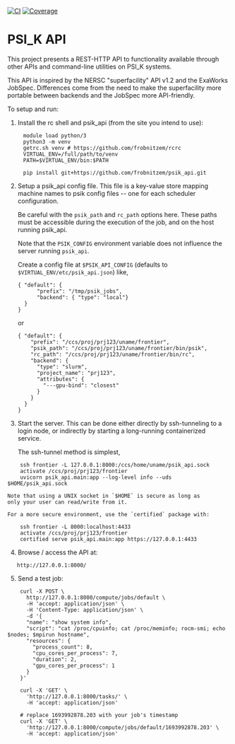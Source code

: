 [![CI](https://github.com/frobnitzem/psik_api/actions/workflows/python-package.yml/badge.svg)](https://github.com/frobnitzem/psik_api/actions)
[![Coverage](https://codecov.io/github/frobnitzem/psik_api/branch/main/graph/badge.svg)](https://app.codecov.io/gh/frobnitzem/psik_api)

PSI\_K API
==========

This project presents a REST-HTTP API to
functionality available through other APIs and
command-line utilities on PSI\_K systems.

This API is inspired by the NERSC "superfacility" API
v1.2 and the ExaWorks JobSpec.  Differences come from
the need to make the superfacility more portable between
backends and the JobSpec more API-friendly.

To setup and run:

1. Install the rc shell and psik\_api (from the site you intend to use):

```
     module load python/3
     python3 -m venv
     getrc.sh venv # https://github.com/frobnitzem/rcrc
     VIRTUAL_ENV=/full/path/to/venv
     PATH=$VIRTUAL_ENV/bin:$PATH
   
     pip install git+https://github.com/frobnitzem/psik_api.git
```

2. Setup a psik\_api config file.  This file is a key-value store
   mapping machine names to psik config files
   -- one for each scheduler configuration.

   Be careful with the `psik_path` and `rc_path`
   options here. These paths must be
   accessible during the execution of the job, and
   on the host running psik\_api.

   Note that the `PSIK_CONFIG` environment variable does not
   influence the server running `psik_api`.

   Create a config file at `$PSIK_API_CONFIG` (defaults to
   `$VIRTUAL_ENV/etc/psik_api.json`) like,

       { "default": {
             "prefix": "/tmp/psik_jobs",
             "backend": { "type": "local"}
         }
       }

   or

       { "default": {
           "prefix": "/ccs/proj/prj123/uname/frontier",
           "psik_path": "/ccs/proj/prj123/uname/frontier/bin/psik",
           "rc_path": "/ccs/proj/prj123/uname/frontier/bin/rc",
           "backend": {
             "type": "slurm",
             "project_name": "prj123",
             "attributes": {
               "---gpu-bind": "closest"
             }
           }
         }
       }


3. Start the server.  This can be done either directly
   by ssh-tunneling to a login node, or indirectly
   by starting a long-running containerized service.

   The ssh-tunnel method is simplest,

```
    ssh frontier -L 127.0.0.1:8000:/ccs/home/uname/psik_api.sock
    activate /ccs/proj/prj123/frontier
    uvicorn psik_api.main:app --log-level info --uds $HOME/psik_api.sock
```

    Note that using a UNIX socket in `$HOME` is secure as long as
    only your user can read/write from it.

    For a more secure environment, use the `certified` package with:

        ssh frontier -L 8000:localhost:4433
        activate /ccs/proj/prj123/frontier
        certified serve psik_api.main:app https://127.0.0.1:4433

4. Browse / access the API at:

```
   http://127.0.0.1:8000/
```

5. Send a test job:

```
    curl -X POST \
      http://127.0.0.1:8000/compute/jobs/default \
      -H 'accept: application/json' \
      -H 'Content-Type: application/json' \
      -d '{
      "name": "show system info",
      "script": "cat /proc/cpuinfo; cat /proc/meminfo; rocm-smi; echo $nodes; $mpirun hostname",
      "resources": {
        "process_count": 8,
        "cpu_cores_per_process": 7,
        "duration": 2,
        "gpu_cores_per_process": 1
      }
    }'

    curl -X 'GET' \
      'http://127.0.0.1:8000/tasks/' \
      -H 'accept: application/json'

    # replace 1693992878.203 with your job's timestamp
    curl -X 'GET' \
      'http://127.0.0.1:8000/compute/jobs/default/1693992878.203' \
      -H 'accept: application/json'
```
